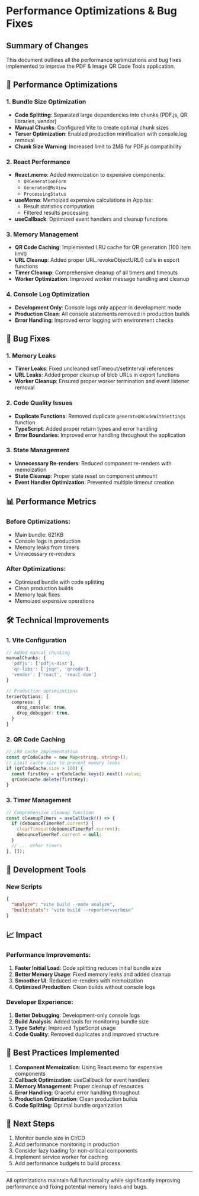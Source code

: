 # Performance Optimizations & Bug Fixes

## Summary of Changes

This document outlines all the performance optimizations and bug fixes implemented to improve the PDF & Image QR Code Tools application.

## 🚀 Performance Optimizations

### 1. Bundle Size Optimization
- **Code Splitting**: Separated large dependencies into chunks (PDF.js, QR libraries, vendor)
- **Manual Chunks**: Configured Vite to create optimal chunk sizes
- **Terser Optimization**: Enabled production minification with console.log removal
- **Chunk Size Warning**: Increased limit to 2MB for PDF.js compatibility

### 2. React Performance
- **React.memo**: Added memoization to expensive components:
  - `QRGenerationForm`
  - `GeneratedQRsView` 
  - `ProcessingStatus`
- **useMemo**: Memoized expensive calculations in App.tsx:
  - Result statistics computation
  - Filtered results processing
- **useCallback**: Optimized event handlers and cleanup functions

### 3. Memory Management
- **QR Code Caching**: Implemented LRU cache for QR generation (100 item limit)
- **URL Cleanup**: Added proper URL.revokeObjectURL() calls in export functions
- **Timer Cleanup**: Comprehensive cleanup of all timers and timeouts
- **Worker Optimization**: Improved worker message handling and cleanup

### 4. Console Log Optimization
- **Development Only**: Console logs only appear in development mode
- **Production Clean**: All console statements removed in production builds
- **Error Handling**: Improved error logging with environment checks

## 🐛 Bug Fixes

### 1. Memory Leaks
- **Timer Leaks**: Fixed uncleaned setTimeout/setInterval references
- **URL Leaks**: Added proper cleanup of blob URLs in export functions
- **Worker Cleanup**: Ensured proper worker termination and event listener removal

### 2. Code Quality Issues
- **Duplicate Functions**: Removed duplicate `generateQRCodeWithSettings` function
- **TypeScript**: Added proper return types and error handling
- **Error Boundaries**: Improved error handling throughout the application

### 3. State Management
- **Unnecessary Re-renders**: Reduced component re-renders with memoization
- **State Cleanup**: Proper state reset on component unmount
- **Event Handler Optimization**: Prevented multiple timeout creation

## 📊 Performance Metrics

### Before Optimizations:
- Main bundle: 621KB
- Console logs in production
- Memory leaks from timers
- Unnecessary re-renders

### After Optimizations:
- Optimized bundle with code splitting
- Clean production builds
- Memory leak fixes
- Memoized expensive operations

## 🛠️ Technical Improvements

### 1. Vite Configuration
```typescript
// Added manual chunking
manualChunks: {
  'pdfjs': ['pdfjs-dist'],
  'qr-libs': ['jsqr', 'qrcode'],
  'vendor': ['react', 'react-dom']
}

// Production optimizations
terserOptions: {
  compress: {
    drop_console: true,
    drop_debugger: true,
  }
}
```

### 2. QR Code Caching
```typescript
// LRU cache implementation
const qrCodeCache = new Map<string, string>();
// Limit cache size to prevent memory leaks
if (qrCodeCache.size > 100) {
  const firstKey = qrCodeCache.keys().next().value;
  qrCodeCache.delete(firstKey);
}
```

### 3. Timer Management
```typescript
// Comprehensive cleanup function
const cleanupTimers = useCallback(() => {
  if (debounceTimerRef.current) {
    clearTimeout(debounceTimerRef.current);
    debounceTimerRef.current = null;
  }
  // ... other timers
}, []);
```

## 🔧 Development Tools

### New Scripts
```json
{
  "analyze": "vite build --mode analyze",
  "build:stats": "vite build --reporter=verbose"
}
```

## 📈 Impact

### Performance Improvements:
1. **Faster Initial Load**: Code splitting reduces initial bundle size
2. **Better Memory Usage**: Fixed memory leaks and added cleanup
3. **Smoother UI**: Reduced re-renders with memoization
4. **Optimized Production**: Clean builds without console logs

### Developer Experience:
1. **Better Debugging**: Development-only console logs
2. **Build Analysis**: Added tools for monitoring bundle size
3. **Type Safety**: Improved TypeScript usage
4. **Code Quality**: Removed duplicates and improved structure

## 🎯 Best Practices Implemented

1. **Component Memoization**: Using React.memo for expensive components
2. **Callback Optimization**: useCallback for event handlers
3. **Memory Management**: Proper cleanup of resources
4. **Error Handling**: Graceful error handling throughout
5. **Production Optimization**: Clean production builds
6. **Code Splitting**: Optimal bundle organization

## 🚀 Next Steps

1. Monitor bundle size in CI/CD
2. Add performance monitoring in production
3. Consider lazy loading for non-critical components
4. Implement service worker for caching
5. Add performance budgets to build process

---

All optimizations maintain full functionality while significantly improving performance and fixing potential memory leaks and bugs.